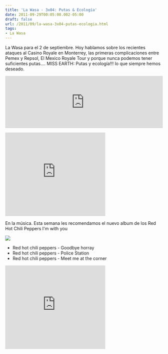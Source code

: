 ```yaml
---
title: 'La Wasa - 3x04: Putas & Ecología'
date: 2011-09-29T00:05:00.002-05:00
draft: false
url: /2011/09/la-wasa-3x04-putas-ecologia.html
tags: 
- La Wasa
---
```


La Wasa para el 2 de septiembre. Hoy hablamos sobre los recientes ataques al Casino Royale en Monterrey, las primeras complicaciones entre Pemex y Repsol, El Mexico Royale Tour y porque nunca podemos tener suficientes putas.... MISS EARTH: Putas y ecología!!! lo que siempre hemos deseado.  
  
<iframe frameborder="no" height="166" scrolling="no" src="https://w.soundcloud.com/player/?url=http%3A%2F%2Fapi.soundcloud.com%2Ftracks%2F85088029" width="100%"></iframe>  
  

<object class="BLOGGER-youtube-video" classid="clsid:D27CDB6E-AE6D-11cf-96B8-444553540000" codebase="http://download.macromedia.com/pub/shockwave/cabs/flash/swflash.cab#version=6,0,40,0" data-thumbnail-src="http://2.gvt0.com/vi/B-nhlnrT384/0.jpg" height="266" width="320"><param name="movie" value="http://www.youtube.com/v/B-nhlnrT384&amp;fs=1&amp;source=uds"><param name="bgcolor" value="#FFFFFF"><embed width="320" height="266" src="http://www.youtube.com/v/B-nhlnrT384&amp;fs=1&amp;source=uds" type="application/x-shockwave-flash"></object>

  
  
  
  
En la música. Esta semana les recomendamos el nuevo album de los Red Hot Chili Peppers I'm with you  
  
  

[![](http://s3-ak.buzzfed.com/static/imagebuzz/terminal01/2011/7/5/19/new-red-hot-chili-peppers-album-im-with-you-album-7216-1309908193-1.jpg)](http://s3-ak.buzzfed.com/static/imagebuzz/terminal01/2011/7/5/19/new-red-hot-chili-peppers-album-im-with-you-album-7216-1309908193-1.jpg)

  
  
  
  

*   Red hot chili peppers  \- Goodbye horray
*   Red hot chili peppers  \- Police Station
*   Red hot chili peppers  \- Meet me at the corner

<object class="BLOGGER-youtube-video" classid="clsid:D27CDB6E-AE6D-11cf-96B8-444553540000" codebase="http://download.macromedia.com/pub/shockwave/cabs/flash/swflash.cab#version=6,0,40,0" data-thumbnail-src="http://2.gvt0.com/vi/RtBbinpK5XI/0.jpg" height="266" width="320"><param name="movie" value="http://www.youtube.com/v/RtBbinpK5XI&amp;fs=1&amp;source=uds"><param name="bgcolor" value="#FFFFFF"><embed width="320" height="266" src="http://www.youtube.com/v/RtBbinpK5XI&amp;fs=1&amp;source=uds" type="application/x-shockwave-flash"></object>